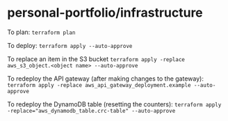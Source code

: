 # personal-portfolio/infrastructure
To plan:
`terraform plan`

To deploy:
`terraform apply --auto-approve`

To replace an item in the S3 bucket
`terraform apply -replace aws_s3_object.<object name> --auto-approve`

To redeploy the API gateway (after making changes to the gateway):
`terraform apply -replace aws_api_gateway_deployment.example --auto-approve`

To redeploy the DynamoDB table (resetting the counters):
`terraform apply -replace="aws_dynamodb_table.crc-table" --auto-approve`